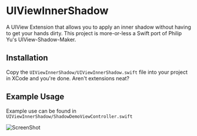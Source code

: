 UIViewInnerShadow
=================

A UIView Extension that allows you to apply an inner shadow without having to get your hands dirty.
This project is more-or-less a Swift port of Philip Yu's UIView-Shadow-Maker.

## Installation
Copy the `UIViewInnerShadow/UIViewInnerShadow.swift` file into your project in XCode and you're done. Aren't extensions neat?

## Example Usage
Example use can be found in `UIViewInnerShadow/ShadowDemoViewController.swift`

![ScreenShot](https://github.com/zaneswafford/UIViewInnerShadow/blob/master/screenshot.png?raw=true)
